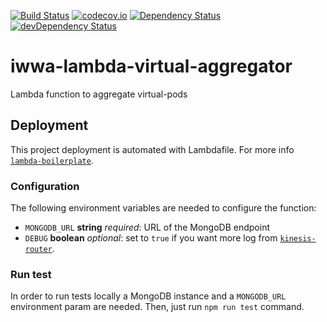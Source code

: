 [![Build Status](https://travis-ci.org/innowatio/iwwa-lambda-virtual-aggregator.svg?branch=master)](https://travis-ci.org/innowatio/iwwa-lambda-virtual-aggregator)
[![codecov.io](https://codecov.io/github/innowatio/iwwa-lambda-virtual-aggregator/coverage.svg?branch=master)](https://codecov.io/github/innowatio/iwwa-lambda-virtual-aggregator?branch=master)
[![Dependency Status](https://david-dm.org/innowatio/iwwa-lambda-virtual-aggregator.svg)](https://david-dm.org/innowatio/iwwa-lambda-virtual-aggregator)
[![devDependency Status](https://david-dm.org/innowatio/iwwa-lambda-virtual-aggregator/dev-status.svg)](https://david-dm.org/innowatio/iwwa-lambda-virtual-aggregator#info=devDependencies)

# iwwa-lambda-virtual-aggregator

Lambda function to aggregate virtual-pods

## Deployment

This project deployment is automated with Lambdafile. For more info [`lambda-boilerplate`](https://github.com/lk-architecture/lambda-boilerplate/).

### Configuration

The following environment variables are needed to configure the function:

- `MONGODB_URL` __string__ *required*: URL of the MongoDB endpoint
- `DEBUG` __boolean__ *optional*: set to `true` if you want more log from [`kinesis-router`](https://github.com/lk-architecture/kkinesis-router/).

### Run test

In order to run tests locally a MongoDB instance and a `MONGODB_URL` environment
param are needed.
Then, just run `npm run test` command.
